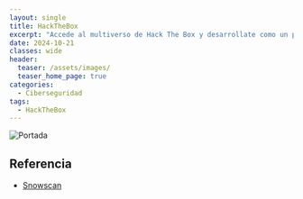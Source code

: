 ```yaml
---
layout: single
title: HackTheBox
excerpt: "Accede al multiverso de Hack The Box y desarrollate como un profesional de la ciberseguridad."
date: 2024-10-21
classes: wide
header:
  teaser: /assets/images/
  teaser_home_page: true
categories:
  - Ciberseguridad
tags:
  - HackTheBox
---
```


![Portada](/assets/images/)

## Referencia
- [Snowscan](https://snowscan.io/)